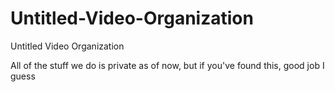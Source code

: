 # Untitled-Video-Organization

Untitled Video Organization

All of the stuff we do is private as of now, but if you've found this, good job I guess
